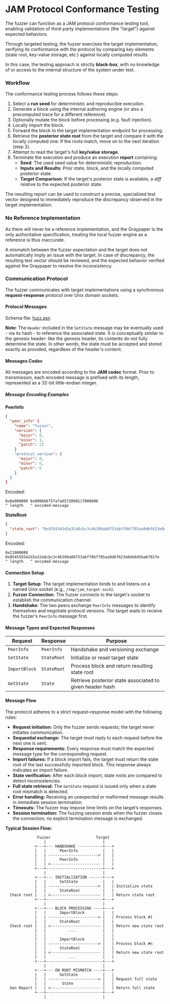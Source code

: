 # JAM Protocol Conformance Testing

The fuzzer can function as a JAM protocol conformance testing tool,
enabling validation of third-party implementations (the "target") against
expected behaviors.

Through targeted testing, the fuzzer exercises the target implementation,
verifying its conformance with the protocol by comparing key elements
(state root, key-value storage, etc.) against locally computed results.

In this case, the testing approach is strictly **black-box**, with no knowledge
of or access to the internal structure of the system under test.

### Workflow

The conformance testing process follows these steps:

1. Select a **run seed** for deterministic and reproducible execution.  
2. Generate a block using the internal authoring engine (or also a precomputed
   trace for a different reference).
3. Optionally mutate the block before processing (e.g. fault injection).
4. Locally import the block.  
5. Forward the block to the target implementation endpoint for processing.  
6. Retrieve the **posterior state root** from the target and compare it with the
   locally computed one: If the roots match, move on to the next iteration (step 2).  
7. Attempt to read the target's full **key/value storage**.
8. Terminate the execution and produce an execution **report** containing:  
   - **Seed**: The used seed value for deterministic reproduction.  
   - **Inputs and Results**: Prior state, block, and the locally computed
     posterior state.
   - **Target Comparison**: If the target's posterior state is available,
     a _diff_ relative to the expected posterior state.  

The resulting report can be used to construct a precise, specialized test
vector designed to immediately reproduce the discrepancy observed in the target
implementation.

### No Reference Implementation

As there will never be a reference implementation, and the Graypaper is the only
authoritative specification, treating the local fuzzer engine as a reference is
thus inaccurate.

A mismatch between the fuzzer expectation and the target does not automatically
imply an issue with the target. In case of discrepancy, the resulting test
vector should be reviewed, and the expected behavior verified against the
Graypaper to resolve the inconsistency.

### Communication Protocol

The fuzzer communicates with target implementations using a synchronous
**request-response** protocol over Unix domain sockets.

#### Protocol Messages

Schema file: [fuzz.asn](./fuzz.asn)

**Note**: The `Header` included in the `SetState` message may be eventually
used - via its hash - to reference the associated state. It is conceptually
similar to the genesis header: like the genesis header, its contents do not
fully determine the state. In other words, the state must be accepted and
stored exactly as provided, regardless of the header's content.

#### Messages Codec

All messages are encoded according to the **JAM codec** format. Prior to
transmission, each encoded message is prefixed with its length, represented as a
32-bit little-endian integer.

##### Message Encoding Examples

**PeerInfo**

```json
{
  "peer_info" {
    "name": "fuzzer",
    "version": {
      "major": 0,
      "minor": 1,
      "patch": 23
    }
    "protocol_version": {
      "major": 0,
      "minor": 6,
      "patch": 6
    }
  }
}
```

Encoded:
```
0x0e000000 0x000666757a7a6572000117000606
^ length   ^ encoded-message
```

**StateRoot**

```json
{
  "state_root": "0x4559342d3a32a8cbc3c46399a80753abff8bf785aa9d6f623e0de045ba6701fe"
}
```

Encoded:
```
0x21000000 0x054559342d3a32a8cbc3c46399a80753abff8bf785aa9d6f623e0de045ba6701fe
^ length   ^ encoded-message
```

#### Connection Setup

1. **Target Setup**: The target implementation binds to and listens on a named
   Unix socket (e.g., `/tmp/jam_target.sock`).
2. **Fuzzer Connection**: The fuzzer connects to the target's socket to
   establish the communication channel.
3. **Handshake**: The two peers exchange `PeerInfo` messages to identify
   themselves and negotiate protocol versions. The target waits to receive the
   fuzzer's `PeerInfo` message first.

#### Message Types and Expected Responses

| Request | Response | Purpose |
|----------------|-------------------|---------|
| `PeerInfo` | `PeerInfo` | Handshake and versioning exchange |
| `SetState` | `StateRoot` | Initialize or reset target state |
| `ImportBlock` | `StateRoot` | Process block and return resulting state root |
| `GetState` | `State` | Retrieve posterior state associated to given header hash |

#### Message Flow

The protocol adheres to a strict request–response model with the following rules:

- **Request initiation:** Only the fuzzer sends requests; the target never
  initiates communication.
- **Sequential exchange:** The target must reply to each request before the next
  one is sent.
- **Response requirements:** Every response must match the expected message type
  for the corresponding request.
- **Import failures:** If a block import fails, the target must return the state
  root of the last successfully imported block. This response always indicates an
  import failure.
- **State verification:** After each block import, state roots are compared to
  detect inconsistencies.
- **Full state retrieval:** The `GetState` request is issued only when a state
  root mismatch is detected.
- **Error handling:** Receiving an unexpected or malformed message results in
  immediate session termination.
- **Timeouts:** The fuzzer may impose time limits on the target’s responses.
- **Session termination:** The fuzzing session ends when the fuzzer closes the
  connection; no explicit termination message is exchanged.

**Typical Session Flow:**

```
              Fuzzer                    Target
                 |                         |
             +---+--- HANDSHAKE -----------+---+
             |   |      PeerInfo           |   |
             |   | ----------------------> |   |
             |   |      PeerInfo           |   |
             |   | <---------------------- |   |
             +---+-------------------------+---+
                 |                         |
             +---+--- INITIALIZATION ------+---+
             |   |      SetState           |   |
             |   | ----------------------> |   | Initialize state
             |   |      StateRoot          |   |
  Check root |   | <---------------------- |   | Return state root
             +---+-------------------------+---+
                 |                         |
             +---+--- BLOCK PROCESSING ----+---+
             |   |      ImportBlock        |   |
             |   | ----------------------> |   | Process block #1
             |   |      StateRoot          |   |
  Check root |   | <---------------------- |   | Return new state root
             |   |          ...            |   |
             |   |                         |   |
             |   |      ImportBlock        |   |
             |   | ----------------------> |   | Process block #n
             |   |      StateRoot          |   |
             |   | <---------------------- |   | Return new state root
             |   |          ...            |   |
             +---+-------------------------+---+
                 |                         |
             +---+--- ON ROOT MISMATCH ----+---+
             |   |      GetState           |   |
             |   | ----------------------> |   | Request full state
             |   |       State             |   |
  Gen Report |   | <---------------------- |   | Return full state
             +---+-------------------------+---+
                 |                         |
```
